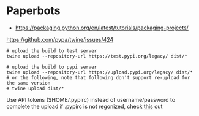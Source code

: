 # Paperbots
* https://packaging.python.org/en/latest/tutorials/packaging-projects/

https://github.com/pypa/twine/issues/424
```shell
# upload the build to test server
twine upload --repository-url https://test.pypi.org/legacy/ dist/*

# upload the build to pypi server
twine upload --repository-url https://upload.pypi.org/legacy/ dist/*
# or the following, note that following don't support re-upload for the same version
# twine upload dist/* 
```
Use API tokens ($HOME/.pypirc) instead of username/password to complete the upload
if .pypirc is not regonized, check [this](https://stackoverflow.com/questions/44892233/my-home-does-not-have-pypirc-file-which-is-giving-me-an-error-while-registering) out 
